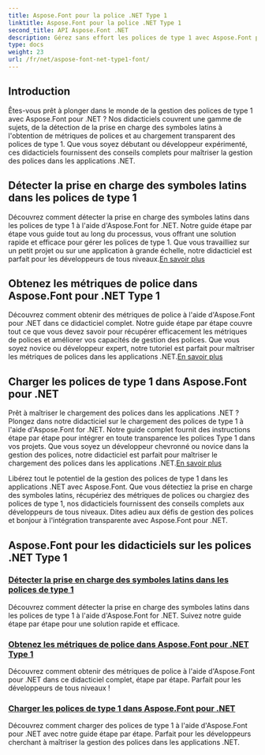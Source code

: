 ```yaml
---
title: Aspose.Font pour la police .NET Type 1
linktitle: Aspose.Font pour la police .NET Type 1
second_title: API Aspose.Font .NET
description: Gérez sans effort les polices de type 1 avec Aspose.Font pour .NET. Apprenez à détecter la prise en charge des symboles latins, à obtenir des statistiques sur les polices et à charger les polices de type 1 de manière transparente.
type: docs
weight: 23
url: /fr/net/aspose-font-net-type1-font/
---
```

## Introduction

Êtes-vous prêt à plonger dans le monde de la gestion des polices de type 1 avec Aspose.Font pour .NET ? Nos didacticiels couvrent une gamme de sujets, de la détection de la prise en charge des symboles latins à l'obtention de métriques de polices et au chargement transparent des polices de type 1. Que vous soyez débutant ou développeur expérimenté, ces didacticiels fournissent des conseils complets pour maîtriser la gestion des polices dans les applications .NET.

## Détecter la prise en charge des symboles latins dans les polices de type 1

Découvrez comment détecter la prise en charge des symboles latins dans les polices de type 1 à l'aide d'Aspose.Font for .NET. Notre guide étape par étape vous guide tout au long du processus, vous offrant une solution rapide et efficace pour gérer les polices de type 1. Que vous travailliez sur un petit projet ou sur une application à grande échelle, notre didacticiel est parfait pour les développeurs de tous niveaux.[En savoir plus](./detect-latin-symbols-support-type1-fonts/)

## Obtenez les métriques de police dans Aspose.Font pour .NET Type 1

 Découvrez comment obtenir des métriques de police à l'aide d'Aspose.Font pour .NET dans ce didacticiel complet. Notre guide étape par étape couvre tout ce que vous devez savoir pour récupérer efficacement les métriques de polices et améliorer vos capacités de gestion des polices. Que vous soyez novice ou développeur expert, notre tutoriel est parfait pour maîtriser les métriques de polices dans les applications .NET.[En savoir plus](./get-font-metrics-aspose-font-net-type1/)

## Charger les polices de type 1 dans Aspose.Font pour .NET

Prêt à maîtriser le chargement des polices dans les applications .NET ? Plongez dans notre didacticiel sur le chargement des polices de type 1 à l'aide d'Aspose.Font for .NET. Notre guide complet fournit des instructions étape par étape pour intégrer en toute transparence les polices Type 1 dans vos projets. Que vous soyez un développeur chevronné ou novice dans la gestion des polices, notre didacticiel est parfait pour maîtriser le chargement des polices dans les applications .NET.[En savoir plus](./load-type1-fonts-aspose-font-net/)

Libérez tout le potentiel de la gestion des polices de type 1 dans les applications .NET avec Aspose.Font. Que vous détectiez la prise en charge des symboles latins, récupériez des métriques de polices ou chargiez des polices de type 1, nos didacticiels fournissent des conseils complets aux développeurs de tous niveaux. Dites adieu aux défis de gestion des polices et bonjour à l'intégration transparente avec Aspose.Font pour .NET. 
## Aspose.Font pour les didacticiels sur les polices .NET Type 1
### [Détecter la prise en charge des symboles latins dans les polices de type 1](./detect-latin-symbols-support-type1-fonts/)
Découvrez comment détecter la prise en charge des symboles latins dans les polices de type 1 à l'aide d'Aspose.Font for .NET. Suivez notre guide étape par étape pour une solution rapide et efficace.
### [Obtenez les métriques de police dans Aspose.Font pour .NET Type 1](./get-font-metrics-aspose-font-net-type1/)
Découvrez comment obtenir des métriques de police à l'aide d'Aspose.Font pour .NET dans ce didacticiel complet, étape par étape. Parfait pour les développeurs de tous niveaux !
### [Charger les polices de type 1 dans Aspose.Font pour .NET](./load-type1-fonts-aspose-font-net/)
Découvrez comment charger des polices de type 1 à l'aide d'Aspose.Font pour .NET avec notre guide étape par étape. Parfait pour les développeurs cherchant à maîtriser la gestion des polices dans les applications .NET.